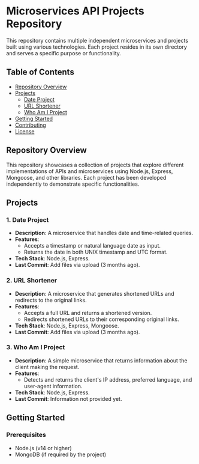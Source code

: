 # Microservices API Projects Repository

This repository contains multiple independent microservices and projects built using various technologies. Each project resides in its own directory and serves a specific purpose or functionality.

## Table of Contents
- [Repository Overview](#repository-overview)
- [Projects](#projects)
  - [Date Project](#date-project)
  - [URL Shortener](#url-shortener)
  - [Who Am I Project](#who-am-i-project)
- [Getting Started](#getting-started)
- [Contributing](#contributing)
- [License](#license)

## Repository Overview
This repository showcases a collection of projects that explore different implementations of APIs and microservices using Node.js, Express, Mongoose, and other libraries. Each project has been developed independently to demonstrate specific functionalities.

## Projects

### 1. Date Project
- **Description**: A microservice that handles date and time-related queries.
- **Features**:
  - Accepts a timestamp or natural language date as input.
  - Returns the date in both UNIX timestamp and UTC format.
- **Tech Stack**: Node.js, Express.
- **Last Commit**: Add files via upload (3 months ago).

### 2. URL Shortener
- **Description**: A microservice that generates shortened URLs and redirects to the original links.
- **Features**:
  - Accepts a full URL and returns a shortened version.
  - Redirects shortened URLs to their corresponding original links.
- **Tech Stack**: Node.js, Express, Mongoose.
- **Last Commit**: Add files via upload (3 months ago).

### 3. Who Am I Project
- **Description**: A simple microservice that returns information about the client making the request.
- **Features**:
  - Detects and returns the client's IP address, preferred language, and user-agent information.
- **Tech Stack**: Node.js, Express.
- **Last Commit**: Information not provided yet.

## Getting Started

### Prerequisites
- Node.js (v14 or higher)
- MongoDB (if required by the project)
